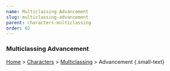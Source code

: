 ```yaml
---
name: Multiclassing Advancement
slug: multiclassing-advancement
parent: characters-multiclassing
order: 02
---
```


### Multiclassing Advancement
[Home](dm-operations-center) > [Characters](characters) > [Multiclassing](multiclassing) > Advancement {.small-text}